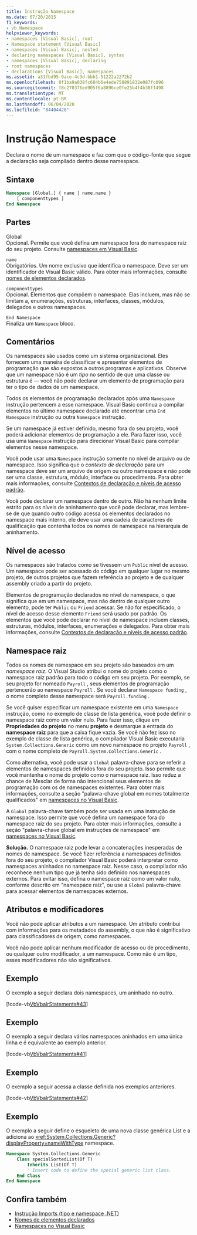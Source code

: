 ```yaml
---
title: Instrução Namespace
ms.date: 07/20/2015
f1_keywords:
- vb.Namespace
helpviewer_keywords:
- namespaces [Visual Basic], root
- Namespace statement [Visual Basic]
- namespaces [Visual Basic], nested
- declaring namespaces [Visual Basic], syntax
- namespaces [Visual Basic], declaring
- root namespaces
- declarations [Visual Basic], namespaces
ms.assetid: a31fbd95-9ace-4c3d-bbb1-51222a2272b2
ms.openlocfilehash: 0f1ba9a038fc604b6e4ede758891832e087fc096
ms.sourcegitcommit: f8c270376ed905f6a8896ce0fe25b4f4b38ff498
ms.translationtype: MT
ms.contentlocale: pt-BR
ms.lasthandoff: 06/04/2020
ms.locfileid: "84404428"
---
```

# <a name="namespace-statement"></a>Instrução Namespace
Declara o nome de um namespace e faz com que o código-fonte que segue a declaração seja compilado dentro desse namespace.  
  
## <a name="syntax"></a>Sintaxe  
  
```vb  
Namespace [Global.] { name | name.name }  
    [ componenttypes ]  
End Namespace  
```  
  
## <a name="parts"></a>Partes  
 Global  
 Opcional. Permite que você defina um namespace fora do namespace raiz do seu projeto. Consulte [namespaces em Visual Basic](../../programming-guide/program-structure/namespaces.md).  
  
 `name`  
 Obrigatórios. Um nome exclusivo que identifica o namespace. Deve ser um identificador de Visual Basic válido. Para obter mais informações, consulte [nomes de elementos declarados](../../programming-guide/language-features/declared-elements/declared-element-names.md).  
  
 `componenttypes`  
 Opcional. Elementos que compõem o namespace. Elas incluem, mas não se limitam a, enumerações, estruturas, interfaces, classes, módulos, delegados e outros namespaces.  
  
 `End Namespace`  
 Finaliza um `Namespace` bloco.  
  
## <a name="remarks"></a>Comentários  
 Os namespaces são usados como um sistema organizacional. Eles fornecem uma maneira de classificar e apresentar elementos de programação que são expostos a outros programas e aplicativos. Observe que um namespace não é um *tipo* no sentido de que uma classe ou estrutura é — você não pode declarar um elemento de programação para ter o tipo de dados de um namespace.  
  
 Todos os elementos de programação declarados após uma `Namespace` instrução pertencem a esse namespace. Visual Basic continua a compilar elementos no último namespace declarado até encontrar uma `End Namespace` instrução ou outra `Namespace` instrução.  
  
 Se um namespace já estiver definido, mesmo fora do seu projeto, você poderá adicionar elementos de programação a ele. Para fazer isso, você usa uma `Namespace` instrução para direcionar Visual Basic para compilar elementos nesse namespace.  
  
 Você pode usar uma `Namespace` instrução somente no nível de arquivo ou de namespace. Isso significa que o *contexto de declaração* para um namespace deve ser um arquivo de origem ou outro namespace e não pode ser uma classe, estrutura, módulo, interface ou procedimento. Para obter mais informações, consulte [Contextos de declaração e níveis de acesso padrão](declaration-contexts-and-default-access-levels.md).  
  
 Você pode declarar um namespace dentro de outro. Não há nenhum limite estrito para os níveis de aninhamento que você pode declarar, mas lembre-se de que quando outro código acessa os elementos declarados no namespace mais interno, ele deve usar uma cadeia de caracteres de qualificação que contenha todos os nomes de namespace na hierarquia de aninhamento.  
  
## <a name="access-level"></a>Nível de acesso  
 Os namespaces são tratados como se tivessem um `Public` nível de acesso. Um namespace pode ser acessado do código em qualquer lugar no mesmo projeto, de outros projetos que fazem referência ao projeto e de qualquer assembly criado a partir do projeto.  
  
 Elementos de programação declarados no nível de namespace, o que significa que em um namespace, mas não dentro de qualquer outro elemento, pode ter `Public` ou `Friend` acessar. Se não for especificado, o nível de acesso desse elemento `Friend` será usado por padrão. Os elementos que você pode declarar no nível de namespace incluem classes, estruturas, módulos, interfaces, enumerações e delegados. Para obter mais informações, consulte [Contextos de declaração e níveis de acesso padrão](declaration-contexts-and-default-access-levels.md).  
  
## <a name="root-namespace"></a>Namespace raiz  
 Todos os nomes de namespace em seu projeto são baseados em um *namespace raiz*. O Visual Studio atribui o nome do projeto como o namespace raiz padrão para todo o código em seu projeto. Por exemplo, se seu projeto for nomeado `Payroll` , seus elementos de programação pertencerão ao namespace `Payroll` . Se você declarar `Namespace funding` , o nome completo desse namespace será `Payroll.funding` .  
  
 Se você quiser especificar um namespace existente em uma `Namespace` instrução, como no exemplo de classe de lista genérica, você pode definir o namespace raiz como um valor nulo. Para fazer isso, clique em **Propriedades do projeto** no menu **projeto** e desmarque a entrada do **namespace raiz** para que a caixa fique vazia. Se você não fez isso no exemplo de classe de lista genérica, o compilador Visual Basic executaria `System.Collections.Generic` como um novo namespace no projeto `Payroll` , com o nome completo de `Payroll.System.Collections.Generic` .  
  
 Como alternativa, você pode usar a `Global` palavra-chave para se referir a elementos de namespaces definidos fora do seu projeto. Isso permite que você mantenha o nome do projeto como o namespace raiz. Isso reduz a chance de Mesclar de forma não intencional seus elementos de programação com os de namespaces existentes. Para obter mais informações, consulte a seção "palavra-chave global em nomes totalmente qualificados" em [namespaces no Visual Basic](../../programming-guide/program-structure/namespaces.md).  
  
 A `Global` palavra-chave também pode ser usada em uma instrução de namespace. Isso permite que você defina um namespace fora do namespace raiz do seu projeto. Para obter mais informações, consulte a seção "palavra-chave global em instruções de namespace" em [namespaces no Visual Basic](../../programming-guide/program-structure/namespaces.md).  
  
 **Solução.** O namespace raiz pode levar a concatenações inesperadas de nomes de namespace. Se você fizer referência a namespaces definidos fora do seu projeto, o compilador Visual Basic poderá interpretar como namespaces aninhados no namespace raiz. Nesse caso, o compilador não reconhece nenhum tipo que já tenha sido definido nos namespaces externos. Para evitar isso, defina o namespace raiz como um valor nulo, conforme descrito em "namespace raiz", ou use a `Global` palavra-chave para acessar elementos de namespaces externos.  
  
## <a name="attributes-and-modifiers"></a>Atributos e modificadores  
 Você não pode aplicar atributos a um namespace. Um atributo contribui com informações para os metadados do assembly, o que não é significativo para classificadores de origem, como namespaces.  
  
 Você não pode aplicar nenhum modificador de acesso ou de procedimento, ou qualquer outro modificador, a um namespace. Como não é um tipo, esses modificadores não são significativos.  
  
## <a name="example"></a>Exemplo  
 O exemplo a seguir declara dois namespaces, um aninhado no outro.  
  
 [!code-vb[VbVbalrStatements#43](~/samples/snippets/visualbasic/VS_Snippets_VBCSharp/VbVbalrStatements/VB/Class1.vb#43)]  
  
## <a name="example"></a>Exemplo  
 O exemplo a seguir declara vários namespaces aninhados em uma única linha e é equivalente ao exemplo anterior.  
  
 [!code-vb[VbVbalrStatements#41](~/samples/snippets/visualbasic/VS_Snippets_VBCSharp/VbVbalrStatements/VB/Class1.vb#41)]  
  
## <a name="example"></a>Exemplo  
 O exemplo a seguir acessa a classe definida nos exemplos anteriores.  
  
 [!code-vb[VbVbalrStatements#42](~/samples/snippets/visualbasic/VS_Snippets_VBCSharp/VbVbalrStatements/VB/Class1.vb#42)]  
  
## <a name="example"></a>Exemplo  
 O exemplo a seguir define o esqueleto de uma nova classe genérica List e a adiciona ao <xref:System.Collections.Generic?displayProperty=nameWithType> namespace.  
  
```vb  
Namespace System.Collections.Generic  
    Class specialSortedList(Of T)  
        Inherits List(Of T)  
        ' Insert code to define the special generic list class.  
    End Class  
End Namespace  
```  
  
## <a name="see-also"></a>Confira também

- [Instrução Imports (tipo e namespace .NET)](imports-statement-net-namespace-and-type.md)
- [Nomes de elementos declarados](../../programming-guide/language-features/declared-elements/declared-element-names.md)
- [Namespaces no Visual Basic](../../programming-guide/program-structure/namespaces.md)
